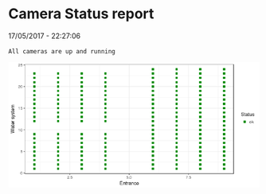 Camera Status report
================
17/05/2017 - 22:27:06

    All cameras are up and running

![](camreport_files/figure-markdown_github/unnamed-chunk-2-1.png)
